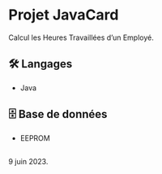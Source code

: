 
# Projet JavaCard
Calcul les Heures Travaillées d’un Employé.

## 🛠 Langages
* Java

## 🗄️ Base de données
* EEPROM

##
9 juin 2023.
